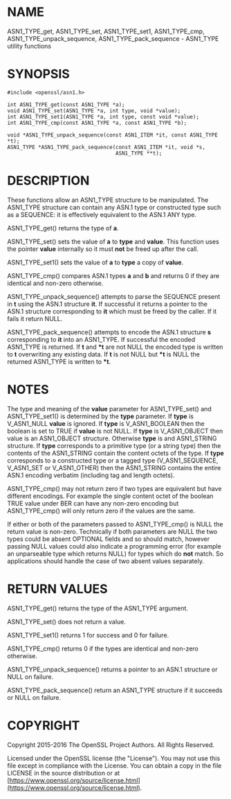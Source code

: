 # NAME

ASN1\_TYPE\_get, ASN1\_TYPE\_set, ASN1\_TYPE\_set1, ASN1\_TYPE\_cmp, ASN1\_TYPE\_unpack\_sequence, ASN1\_TYPE\_pack\_sequence - ASN1\_TYPE utility
functions

# SYNOPSIS

    #include <openssl/asn1.h>

    int ASN1_TYPE_get(const ASN1_TYPE *a);
    void ASN1_TYPE_set(ASN1_TYPE *a, int type, void *value);
    int ASN1_TYPE_set1(ASN1_TYPE *a, int type, const void *value);
    int ASN1_TYPE_cmp(const ASN1_TYPE *a, const ASN1_TYPE *b);

    void *ASN1_TYPE_unpack_sequence(const ASN1_ITEM *it, const ASN1_TYPE *t);
    ASN1_TYPE *ASN1_TYPE_pack_sequence(const ASN1_ITEM *it, void *s,
                                       ASN1_TYPE **t);

# DESCRIPTION

These functions allow an ASN1\_TYPE structure to be manipulated. The
ASN1\_TYPE structure can contain any ASN.1 type or constructed type
such as a SEQUENCE: it is effectively equivalent to the ASN.1 ANY type.

ASN1\_TYPE\_get() returns the type of **a**.

ASN1\_TYPE\_set() sets the value of **a** to **type** and **value**. This
function uses the pointer **value** internally so it must **not** be freed
up after the call.

ASN1\_TYPE\_set1() sets the value of **a** to **type** a copy of **value**.

ASN1\_TYPE\_cmp() compares ASN.1 types **a** and **b** and returns 0 if
they are identical and non-zero otherwise.

ASN1\_TYPE\_unpack\_sequence() attempts to parse the SEQUENCE present in
**t** using the ASN.1 structure **it**. If successful it returns a pointer
to the ASN.1 structure corresponding to **it** which must be freed by the
caller. If it fails it return NULL.

ASN1\_TYPE\_pack\_sequence() attempts to encode the ASN.1 structure **s**
corresponding to **it** into an ASN1\_TYPE. If successful the encoded
ASN1\_TYPE is returned. If **t** and **\*t** are not NULL the encoded type
is written to **t** overwriting any existing data. If **t** is not NULL
but **\*t** is NULL the returned ASN1\_TYPE is written to **\*t**.

# NOTES

The type and meaning of the **value** parameter for ASN1\_TYPE\_set() and
ASN1\_TYPE\_set1() is determined by the **type** parameter.
If **type** is V\_ASN1\_NULL **value** is ignored. If **type** is V\_ASN1\_BOOLEAN
then the boolean is set to TRUE if **value** is not NULL. If **type** is
V\_ASN1\_OBJECT then value is an ASN1\_OBJECT structure. Otherwise **type**
is and ASN1\_STRING structure. If **type** corresponds to a primitive type
(or a string type) then the contents of the ASN1\_STRING contain the content
octets of the type. If **type** corresponds to a constructed type or
a tagged type (V\_ASN1\_SEQUENCE, V\_ASN1\_SET or V\_ASN1\_OTHER) then the
ASN1\_STRING contains the entire ASN.1 encoding verbatim (including tag and
length octets).

ASN1\_TYPE\_cmp() may not return zero if two types are equivalent but have
different encodings. For example the single content octet of the boolean TRUE
value under BER can have any non-zero encoding but ASN1\_TYPE\_cmp() will
only return zero if the values are the same.

If either or both of the parameters passed to ASN1\_TYPE\_cmp() is NULL the
return value is non-zero. Technically if both parameters are NULL the two
types could be absent OPTIONAL fields and so should match, however passing
NULL values could also indicate a programming error (for example an
unparseable type which returns NULL) for types which do **not** match. So
applications should handle the case of two absent values separately.

# RETURN VALUES

ASN1\_TYPE\_get() returns the type of the ASN1\_TYPE argument.

ASN1\_TYPE\_set() does not return a value.

ASN1\_TYPE\_set1() returns 1 for success and 0 for failure.

ASN1\_TYPE\_cmp() returns 0 if the types are identical and non-zero otherwise.

ASN1\_TYPE\_unpack\_sequence() returns a pointer to an ASN.1 structure or
NULL on failure.

ASN1\_TYPE\_pack\_sequence() return an ASN1\_TYPE structure if it succeeds or
NULL on failure.

# COPYRIGHT

Copyright 2015-2016 The OpenSSL Project Authors. All Rights Reserved.

Licensed under the OpenSSL license (the "License").  You may not use
this file except in compliance with the License.  You can obtain a copy
in the file LICENSE in the source distribution or at
[https://www.openssl.org/source/license.html](https://www.openssl.org/source/license.html).
